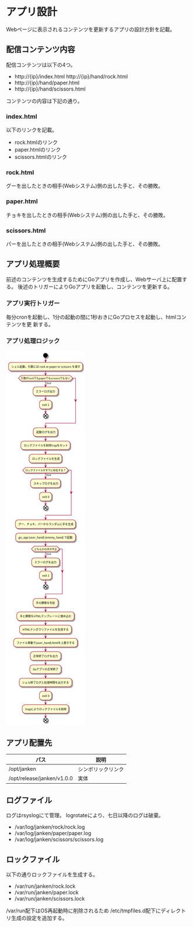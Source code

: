 # アプリ設計

Webページに表示されるコンテンツを更新するアプリの設計方針を記載。

## 配信コンテンツ内容

配信コンテンツは以下の4つ。

- http://{ip}/index.html http://{ip}/hand/rock.html
- http://{ip}/hand/paper.html
- http://{ip}/hand/scissors.html

コンテンツの内容は下記の通り。

### index.html

以下のリンクを記載。

- rock.htmlのリンク
- paper.htmlのリンク
- scissors.htmlのリンク

### rock.html

グーを出したときの相手(Webシステム)側の出した手と、その勝敗。

### paper.html

チョキを出したときの相手(Webシステム)側の出した手と、その勝敗。

### scissors.html

パーを出したときの相手(Webシステム)側の出した手と、その勝敗。

## アプリ処理概要

前述のコンテンツを生成するためにGoアプリを作成し、Webサーバ上に配置する。
後述のトリガーによりGoアプリを起動し、コンテンツを更新する。

### アプリ実行トリガー

毎分cronを起動し、1分の起動の間に1秒おきにGoプロセスを起動し、htmlコンテンツを更
新する。

### アプリ処理ロジック

![アクティビティ図](./img/application.png)

## アプリ配置先

| パス                       | 説明               |
|----------------------------|--------------------|
| /opt/janken                | シンボリックリンク |
| /opt/release/janken/v1.0.0 | 実体               |

## ログファイル

ログはrsyslogにて管理。
logrotateにより、七日以降のログは破棄。

- /var/log/janken/rock/rock.log
- /var/log/janken/paper/paper.log
- /var/log/janken/scissors/scissors.log

## ロックファイル

以下の通りロックファイルを生成する。

- /var/run/janken/rock.lock
- /var/run/janken/paper.lock
- /var/run/janken/scissors.lock

/var/run配下はOS再起動時に削除されるため
/etc/tmpfiles.d配下にディレクトリ生成の設定を追加する。
